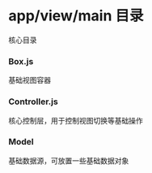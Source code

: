 # app/view/main 目录

核心目录

### Box.js

基础视图容器

### Controller.js

核心控制层，用于控制视图切换等基础操作

### Model

基础数据源，可放置一些基础数据对象